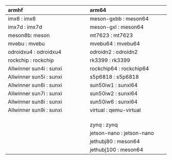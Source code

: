 
|armhf| arm64 |
|:--|:--|
| imx6 : imx6 | meson-gxbb : meson64 |
| imx7d : imx7d |  meson-gxl : meson64 |
| meson8b: meson | mt7623 : mt7623|
| mvebu : mvebu | mvebu64 : mvebu64 |
| odroidxu4 : odroidxu4 | odroidn2 : odroidn2|
| rockchip : rockchip | rk3399 : rk3399 |
| Allwinner sun4i : sunxi | rockchip64 : rockchip64|
| Allwinner sun5i : sunxi | s5p6818 : s5p6818 |
| Allwinner sun6i : sunxi | sun50iw1 : sunxi64 |
| Allwinner sun7i : sunxi | sun50iw2 : sunxi64 |
| Allwinner sun8i : sunxi | sun50iw6 : sunxi64 |
| Allwinner sun9i : sunxi &emsp; &emsp; &emsp; &emsp; &emsp; &emsp; &emsp; &emsp; &emsp; &emsp; &emsp; &emsp; &emsp; &emsp; | virtual : qemu-virtual  &emsp; &emsp; &emsp; &emsp; &emsp; &emsp; &emsp; &emsp; &emsp; &emsp; &emsp; &emsp; &emsp; |
|| zynq : zynq |
|| jetson-nano : jetson-nano |
|| jethubj80   : meson64 |
|| jethubj100  : meson64 |
